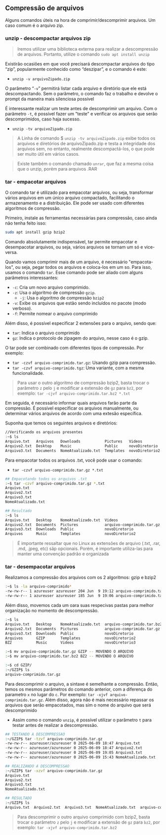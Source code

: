 ## Compressão de arquivos

Alguns comandos úteis na hora de comprimir/descomprimir arquivos. Um caso comum é o arquivo zip.


### unzip - descompactar arquivos zip

>Iremos utilizar uma biblioteca externa para realizar a descompressão de arquivos. Portanto, utilize o comando `sudo apt install unzip`

Existirão ocasiões em que você precisará descompactar arquivos do tipo 
“zip”, popularmente conhecido como “deszipar”, e o comando é este: 
- `unzip -v arquivoZipado.zip`

O parâmetro “`-v`” permitirá listar cada arquivo e diretório que ele está 
descompactando. Sem o parâmetro, o comando faz o trabalho e devolve o prompt 
da maneira mais silenciosa possível

É interessante realizar um teste antes de descomprimir um arquivo. Com o parâmetro `-t`, é possível fazer um "teste" e verificar os arquivos que serão descomprimidos, caso haja sucesso.
- `unzip -tv arquivoZipado.zip`

>A Linha de comando $ `unzip -tv arquivoZipado.zip` exibe todos os arquivos e diretórios de arquivoZipado.zip e testa a integridade dos arquivos sem, no entanto, realmente descompactá-los, o que pode ser muito útil em vários casos.

>Existe também o comando chamado `unrar`, que faz a mesma coisa que o unzip, porém para arquivos .RAR

### tar - empacotar arquivos
O comando tar é utilizado para empacotar arquivos, ou seja, transformar vários arquivos em um único arquivo compactado, facilitando o armazenamento e a distribuição. Ele pode ser usado com diferentes algoritmos de compressão.

Primeiro, instale as ferramentas necessárias para compressão, caso ainda não tenha feito isso:
```bash
sudo apt install gzip bzip2
```

Comando absolutamente indispensável, tar permite empacotar e 
desempacotar arquivos, ou seja, vários arquivos se tornam um só e vice-versa. 

Quando vamos comprimir mais de um arquivo, é necessário "empacota-los", ou seja, pegar todos os arquivos e coloca-los em um so. Para isso, usamos o comando `tar`. Esse comando pode ser aliado com alguns parâmetros interessantes:
- `-c`: Cria um novo arquivo comprimido.
- `-z`: Usa o algoritmo de compressão `gzip`.
    - `-j`: Usa o algoritmo de compressão `bzip2`
- `-v`: Exibe os arquivos que estão sendo incluídos no pacote (modo verboso).
- `-f`: Permite nomear o arquivo comprimido

Além disso, é possível especificar 2 extensões para o arquivo, sendo que:
- `tar`: Indica o arquivo comprimido
- `gz`: Indica o protocolo de zipagem do arquivo, nesse caso é o gzip.

O tar pode ser combinado com diferentes tipos de compressão. Por exemplo:
- `tar -czvf arquivo-comprimido.tar.gz`: Usando gzip para compressão.
- `tar -czvf arquivo-comprimido.tgz`: Uma variante, com a mesma funcionalidade.

>Para usar o outro algoritmo de compressão bzip2, basta trocar o parâmetro `z` pelo `j` e modificar a extensão de `gz` para `bz2`, por exemplo: `tar -cjvf arquivo-comprimido.tar.bz2 *.txt`

Em seguida, é necessário informar quais arquivos farão parte da compressão. É possível especificar os arquivos manualmente, ou determinar vários arquivos de acordo com uma extesão específica. 

Suponha que temos os seguintes arquivos e diretórios:
```bash
//Verificando os arquivos presentes
:~$ ls 
Arquivo.txt   Arquivos   Downloads           Pictures   Videos          novoDiretorio3
Arquivo2.txt  Desktop    Music               Public     novoDiretorio   thinclient_drives
Arquivo3.txt  Documents  NomeAtualizado.txt  Templates  novoDiretorio2
```

Para empacotar todos os arquivos .txt, você pode usar o comando:
- `tar -czvf arquivo-comprimido.tar.gz *.txt`
```bash
## Empacotando todos os arquivos .txt
:~$ tar -czvf arquivo-comprimido.tar.gz *.txt
Arquivo.txt
Arquivo2.txt
Arquivo3.txt
NomeAtualizado.txt

## Resultado
:~$ ls
Arquivo.txt   Desktop    NomeAtualizado.txt  Videos                     novoDiretorio3
Arquivo2.txt  Documents  Pictures            arquivo-comprimido.tar.gz  thinclient_drives
Arquivo3.txt  Downloads  Public              novoDiretorio
Arquivos      Music      Templates           novoDiretorio2
```

>É importante ressaltar que no Linux as extensões de arquivo (.txt, .rar, .md, .jpeg, etc) sãp opcionais. Porém, é importante utiliza-las para manter uma convenção padrão e organizada

### tar - desempacotar arquivos

Realizamos a compressão dos arquivos com os 2 algoritmos: gzip e bzip2
```bash
:~$ ls -la arquivo-comprimido*
-rw-rw-r-- 1 azureuser azureuser 204 Jun  9 19:12 arquivo-comprimido.tar.bz2
-rw-rw-r-- 1 azureuser azureuser 185 Jun  9 19:06 arquivo-comprimido.tar.gz
```

Além disso, movemos cada um oara suas respecivas pastas para melhor organização no momento de descompressão.
```bash
:~$ ls
Arquivo.txt   Desktop    NomeAtualizado.txt  arquivo-comprimido.tar.bz2  thinclient_drives
Arquivo2.txt  Documents  Pictures            arquivo-comprimido.tar.gz
Arquivo3.txt  Downloads  Public              novoDiretorio
Arquivos      GZIP       Templates           novoDiretorio2
BZ2           Music      Videos              novoDiretorio3

:~$ mv arquivo-comprimido.tar.gz GZIP -- MOVENDO O ARQUIVO 
:~$ mv arquivo-comprimido.tar.bz2 BZ2 -- MOVENDO O ARQUIVO

:~$ cd GZIP/
:~/GZIP$ ls
arquivo-comprimido.tar.gz
```

Para descomprimir o arquivo, a sintaxe é semelhante a compressão. Então, temos os mesmos parâmetros do comando anterior, com a diferença do parametro `x` no lugar do `c`. Por exemplo:
`tar -xjvf arquivo-comprimido.tar.gz`. Além disso, agora não é mais necessário repassar os arquivos que serão empacotados, mas sim o nome do arquivo que será descomprimido

- Assim como o comando `unzip`, é possível utilizar o parâmetro `t` para testar antes de realizar a descompressão.
```bash
## TESTANDO A DESCOMPRESSAO
:~/GZIP$ tar -tzvf arquivo-comprimido.tar.gz
-rw-rw-r-- azureuser/azureuser 0 2025-06-09 18:47 Arquivo.txt
-rw-rw-r-- azureuser/azureuser 0 2025-06-09 18:47 Arquivo2.txt
-rw-rw-r-- azureuser/azureuser 0 2025-06-09 19:05 Arquivo3.txt
-rw-rw-r-- azureuser/azureuser 0 2025-06-09 15:43 NomeAtualizado.txt

## REALIZANDO A DESCOMPRESSAO
:~/GZIP$ tar -xzvf arquivo-comprimido.tar.gz
Arquivo.txt
Arquivo2.txt
Arquivo3.txt
NomeAtualizado.txt

## RESULTADO
:~/GZIP$ ls
Arquivo.txt  Arquivo2.txt  Arquivo3.txt  NomeAtualizado.txt  arquivo-comprimido.tar.gz
```

>Para descomprimir o outro arquivo comprimido com bzip2, basta trocar o parâmetro `z` pelo `j` e modificar a extensão de `gz` para `bz2`, por exemplo: `tar -xjvf arquivo-comprimido.tar.bz2`